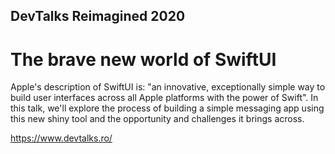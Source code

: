 ## DevTalks Reimagined 2020

# The brave new world of SwiftUI
Apple's description of SwiftUI is: "an innovative, exceptionally simple way to build user interfaces 
across all Apple platforms with the power of Swift". In this talk, we'll explore the process of building 
a simple messaging app using this new shiny tool and the opportunity and challenges it brings across.

https://www.devtalks.ro/
